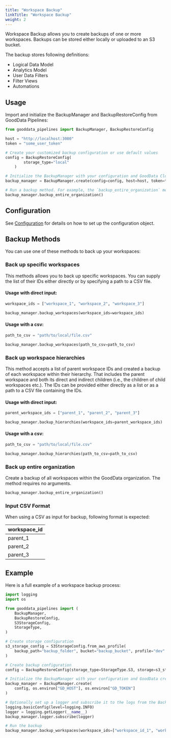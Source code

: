 ```yaml
---
title: "Workspace Backup"
linkTitle: "Workspace Backup"
weight: 2
---
```


Workspace Backup allows you to create backups of one or more workspaces. Backups can be stored either locally or uploaded to an S3 bucket.

The backup stores following definitions:

- Logical Data Model
- Analytics Model
- User Data Filters
- Filter Views
- Automations

## Usage

Import and initialize the BackupManager and BackupRestoreConfig from GoodData Pipelines:

```python
from gooddata_pipelines import BackupManager, BackupRestoreConfig

host = "http://localhost:3000"
token = "some_user_token"

# Create your customized backup configuration or use default values
config = BackupRestoreConfig(
        storage_type="local"
    )

# Initialize the BackupManager with your configuration and GoodData Cloud credentials
backup_manager = BackupManager.create(config=config, host=host, token=token)

# Run a backup method. For example, the `backup_entire_organization` method backs up all workspaces in GoodData Cloud.
backup_manager.backup_entire_organization()

```

## Configuration

See [Configuration](/latest/pipelines/backup_and_restore/configuration/) for details on how to set up the configuration object.

## Backup Methods

You can use one of these methods to back up your workspaces:

### Back up specific workspaces

This methods allows you to back up specific workspaces. You can supply the list of their IDs either directly or by specifying a path to a CSV file.

#### Usage with direct input:

```python
workspace_ids = ["workspace_1", "workspace_2", "workspace_3"]

backup_manager.backup_workspaces(workspace_ids=workspace_ids)

```

#### Usage with a csv:

```python
path_to_csv = "path/to/local/file.csv"

backup_manager.backup_workspaces(path_to_csv=path_to_csv)

```

### Back up workspace hierarchies

This method accepts a list of parent workspace IDs and created a backup of each workspace within their hierarchy. That includes the parent workspace and both its direct and indirect children (i.e., the children of child workspaces etc.). The IDs can be provided either directly as a list or as a path to a CSV file containing the IDs.

#### Usage with direct input:

```python
parent_workspace_ids = ["parent_1", "parent_2", "parent_3"]

backup_manager.backup_hierarchies(workspace_ids=parent_workspace_ids)

```

#### Usage with a csv:

```python
path_to_csv = "path/to/local/file.csv"

backup_manager.backup_hierarchies(path_to_csv=path_to_csv)

```

### Back up entire organization

Create a backup of all workspaces within the GoodData organization. The method requires no arguments.

```python
backup_manager.backup_entire_organization()

```

### Input CSV Format

When using a CSV as input for backup, following format is expected:

| **workspace_id** |
| ---------------- |
| parent_1         |
| parent_2         |
| parent_3         |

## Example

Here is a full example of a workspace backup process:

```python
import logging
import os

from gooddata_pipelines import (
    BackupManager,
    BackupRestoreConfig,
    S3StorageConfig,
    StorageType,
)

# Create storage configuration
s3_storage_config = S3StorageConfig.from_aws_profile(
    backup_path="backup_folder", bucket="backup_bucket", profile="dev"
)

# Create backup configuration
config = BackupRestoreConfig(storage_type=StorageType.S3, storage=s3_storage_config)

# Initialize the BackupManager with your configuration and GoodData credentials
backup_manager = BackupManager.create(
    config, os.environ["GD_HOST"], os.environ["GD_TOKEN"]
)

# Optionally set up a logger and subscribe it to the logs from the BackupManager
logging.basicConfig(level=logging.INFO)
logger = logging.getLogger(__name__)
backup_manager.logger.subscribe(logger)

# Run the backup
backup_manager.backup_workspaces(workspace_ids=["workspace_id_1", "workspace_id_2"])

```
